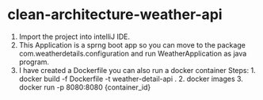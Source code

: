 # clean-architecture-weather-api

1. Import the project into intelliJ IDE.
2. This Application is a sprng boot app so you can move to the package com.weatherdetails.configuration and run WeatherApplication as java program.
3. I have created a Dockerfile you can also run a docker container 
   Steps:  1. docker build -f Dockerfile -t weather-detail-api .
           2.  docker images
           3. docker run -p 8080:8080 {container_id}
    
